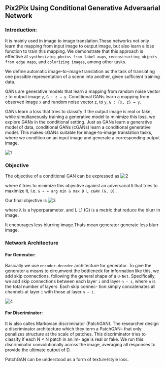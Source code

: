 ## Pix2Pix Using Conditional Generative Adversarial Network

### Introduction:

It is mainly used in image to image translation.These networks not only learn the mapping from
input image to output image, but also learn a loss function to train this mapping.
We demonstrate that this approach is effective at `synthesizing photos from label maps`, `reconstructing objects from edge maps`, and `colorizing images`, among other tasks.

We define automatic image-to-image translation as the task of translating one possible representation of a scene into another, given sufficient training data.

GANs are generative models that learn a mapping from random noise vector `z` to output image `y`,
`G : z → y`.
Conditional GANs learn a mapping from observed image `x` and random noise vector `z`, to `y`,
`G : {x, z} → y`.

GANs learn a loss that tries to classify if the output image is real or fake, while simultaneously training a generative model to minimize this loss.
we explore GANs in the conditional setting. Just as GANs learn a generative model of data, conditional GANs (cGANs) learn a conditional generative model. This makes cGANs suitable for image-to-image translation tasks, where we condition on an input image and generate a corresponding output image.

![1](https://user-images.githubusercontent.com/50628520/90949048-83f5ad80-e464-11ea-8b5a-105a3e082485.jpg)

### Objective

The objective of a conditional GAN can be expressed as
![2](https://user-images.githubusercontent.com/50628520/90949059-ae476b00-e464-11ea-8ee6-9933f95f8bfd.jpg)

where `G` tries to minimize this objective against an adversarial `D` that tries to maximize it, i.e.
`G ∗ = arg min G max D L cGAN (G, D).`

Our final objective is
![3](https://user-images.githubusercontent.com/50628520/90949067-bef7e100-e464-11ea-9258-e9590ddf2326.jpg)

where λ is a hyperparameter. and L L1 (G) is a metric that reduce the blurr in image.

It encourages less blurring image.Thats mean generator generate less blurr image.

### Network Architecture

#### For Generator:

Basically we use `encoder-decoder` architecture for generator.
To give the generator a means to circumvent the bottleneck for information like this, we add skip connections, following the general shape of a `U-Net`. Specifically, we add skip connections between each layer `i` and layer `n − i`, where `n` is the total number of layers. Each skip connec-
tion simply concatenates all channels at layer `i` with those at layer `n − i`.

![4](https://user-images.githubusercontent.com/50628520/90949081-eb136200-e464-11ea-90fb-8706b9c65920.jpg)

#### For Discriminator:

It is also calles Markovian discriminator (PatchGAN).
The researcher design a discriminator architecture which they term a PatchGAN– that only penalizes structure at the scale of patches. This discriminator tries to classify if each N × N patch in an im-
age is real or fake. We run this discriminator convolutionally across the image, averaging all responses to provide the ultimate output of D.

PatchGAN can be understood as a form of texture/style loss.
